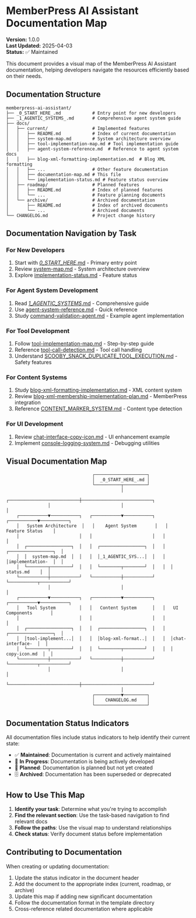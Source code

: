 # MemberPress AI Assistant Documentation Map

**Version:** 1.0.0  
**Last Updated:** 2025-04-03  
**Status:** ✅ Maintained

This document provides a visual map of the MemberPress AI Assistant documentation, helping developers navigate the resources efficiently based on their needs.

## Documentation Structure

```
memberpress-ai-assistant/
├── _0_START_HERE_.md            # Entry point for new developers
├── _1_AGENTIC_SYSTEMS_.md       # Comprehensive agent system guide
├── docs/
│   ├── current/                 # Implemented features
│   │   ├── README.md            # Index of current documentation
│   │   ├── system-map.md        # System architecture overview
│   │   ├── tool-implementation-map.md # Tool implementation guide
│   │   ├── agent-system-reference.md  # Reference to agent system docs
│   │   ├── blog-xml-formatting-implementation.md  # Blog XML formatting
│   │   ├── ...                  # Other feature documentation
│   │   ├── documentation-map.md # This file
│   │   └── implementation-status.md # Feature status overview
│   ├── roadmap/                 # Planned features
│   │   ├── README.md            # Index of planned features
│   │   └── ...                  # Feature planning documents
│   └── archive/                 # Archived documentation
│       ├── README.md            # Index of archived documents
│       └── ...                  # Archived documents
└── CHANGELOG.md                 # Project change history
```

## Documentation Navigation by Task

### For New Developers

1. Start with [_0_START_HERE_.md](../../_0_START_HERE_.md) - Primary entry point
2. Review [system-map.md](system-map.md) - System architecture overview
3. Explore [implementation-status.md](implementation-status.md) - Feature status

### For Agent System Development

1. Read [_1_AGENTIC_SYSTEMS_.md](../../_1_AGENTIC_SYSTEMS_.md) - Comprehensive guide
2. Use [agent-system-reference.md](agent-system-reference.md) - Quick reference
3. Study [command-validation-agent.md](command-validation-agent.md) - Example agent implementation

### For Tool Development

1. Follow [tool-implementation-map.md](tool-implementation-map.md) - Step-by-step guide
2. Reference [tool-call-detection.md](tool-call-detection.md) - Tool call handling
3. Understand [SCOOBY_SNACK_DUPLICATE_TOOL_EXECUTION.md](SCOOBY_SNACK_DUPLICATE_TOOL_EXECUTION.md) - Safety features

### For Content Systems

1. Study [blog-xml-formatting-implementation.md](blog-xml-formatting-implementation.md) - XML content system
2. Review [blog-xml-membership-implementation-plan.md](blog-xml-membership-implementation-plan.md) - MemberPress integration
3. Reference [CONTENT_MARKER_SYSTEM.md](CONTENT_MARKER_SYSTEM.md) - Content type detection

### For UI Development

1. Review [chat-interface-copy-icon.md](chat-interface-copy-icon.md) - UI enhancement example
2. Implement [console-logging-system.md](console-logging-system.md) - Debugging utilities

## Visual Documentation Map

```
                                 ┌────────────────────┐
                                 │  _0_START_HERE_.md │
                                 └──────────┬─────────┘
                                            │
                ┌───────────────────────────┼───────────────────────────┐
                │                           │                           │
    ┌───────────▼───────────┐   ┌───────────▼───────────┐   ┌───────────▼───────────┐
    │   System Architecture  │   │    Agent System       │   │     Feature Status    │
    │                       │   │                       │   │                       │
    │  ┌─────────────────┐  │   │  ┌─────────────────┐  │   │  ┌─────────────────┐  │
    │  │  system-map.md  │  │   │  │_1_AGENTIC_SYS...│  │   │  │implementation-  │  │
    │  └────────┬────────┘  │   │  └────────┬────────┘  │   │  │   status.md    │  │
    └───────────┼───────────┘   └───────────┼───────────┘   └───────────┬───────────┘
                │                           │                           │
    ┌───────────▼───────────┐   ┌───────────▼───────────┐   ┌───────────▼───────────┐
    │   Tool System         │   │   Content System      │   │   UI Components       │
    │                       │   │                       │   │                       │
    │  ┌─────────────────┐  │   │  ┌─────────────────┐  │   │  ┌─────────────────┐  │
    │  │tool-implement...│  │   │  │blog-xml-format..│  │   │  │chat-interface-  │  │
    │  └────────┬────────┘  │   │  └────────┬────────┘  │   │  │  copy-icon.md  │  │
    └───────────┼───────────┘   └───────────┼───────────┘   └───────────┬───────────┘
                │                           │                           │
                └───────────────────────────┼───────────────────────────┘
                                            │
                                 ┌──────────▼─────────┐
                                 │    CHANGELOG.md    │
                                 └────────────────────┘
```

## Documentation Status Indicators

All documentation files include status indicators to help identify their current state:

- ✅ **Maintained**: Documentation is current and actively maintained
- 🚧 **In Progress**: Documentation is being actively developed
- 🔮 **Planned**: Documentation is planned but not yet created
- 🗄️ **Archived**: Documentation has been superseded or deprecated

## How to Use This Map

1. **Identify your task**: Determine what you're trying to accomplish
2. **Find the relevant section**: Use the task-based navigation to find relevant docs
3. **Follow the paths**: Use the visual map to understand relationships
4. **Check status**: Verify document status before implementation

## Contributing to Documentation

When creating or updating documentation:

1. Update the status indicator in the document header
2. Add the document to the appropriate index (current, roadmap, or archive)
3. Update this map if adding new significant documentation
4. Follow the documentation format in the template directory
5. Cross-reference related documentation where applicable